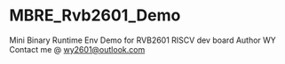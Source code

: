 # MBRE_Rvb2601_Demo
Mini Binary Runtime Env Demo for  RVB2601 RISCV dev board
Author WY
Contact me @ wy2601@outlook.com
